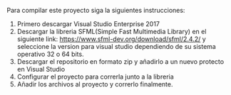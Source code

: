 Para compilar este proyecto siga la siguientes instrucciones:
1. Primero descargar Visual Studio Enterprise 2017
2. Descargar la libreria SFML(Simple Fast Multimedia Library) en el siguiente link:
        https://www.sfml-dev.org/download/sfml/2.4.2/
   y seleccione la version para visual studio dependiendo de su sistema operativo 32 o 64 bits.
3. Descargar el repositorio en formato zip y añadirlo a un nuevo protecto en Visual Studio
4. Configurar el proyecto para correrla junto a la libreria
5. Añadir los archivos al proyecto y correrlo finalmente.
